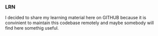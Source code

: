 ### LRN 

I decided to share my learning material here on GITHUB because it is convinient to 
maintain this codebase remotely and maybe somebody will find here somethig useful. 
